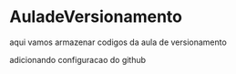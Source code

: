 # AuladeVersionamento
aqui vamos armazenar codigos da aula de versionamento

adicionando configuracao do github

